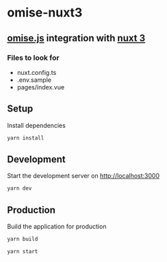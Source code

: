 # omise-nuxt3

## [omise.js](https://www.omise.co/omise-js) integration with [nuxt 3](https://v3.nuxtjs.org)

### Files to look for

- nuxt.config.ts
- .env.sample
- pages/index.vue

## Setup

Install dependencies

```bash
yarn install
```

## Development

Start the development server on <http://localhost:3000>

```bash
yarn dev
```

## Production

Build the application for production

```bash
yarn build

yarn start
```
